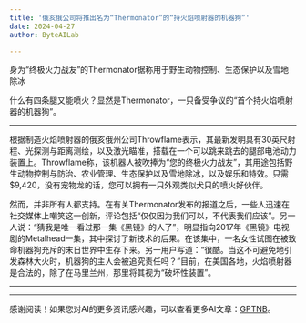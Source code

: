 ```yaml
---
title: '俄亥俄公司将推出名为“Thermonator”的“持火焰喷射器的机器狗”'
date: 2024-04-27
author: ByteAILab

---
```


身为“终极火力战友”的Thermonator据称用于野生动物控制、生态保护以及雪地除冰

什么有四条腿又能喷火？显然是Thermonator，一只备受争议的“首个持火焰喷射器的机器狗”。

---
根据制造火焰喷射器的俄亥俄州公司Throwflame表示，其最新发明具有30英尺射程、光探测与距离测绘，以及激光瞄准，搭载在一个可以跳来跳去的腿部电池动力装置上。Throwflame称，该机器人被吹捧为“您的终极火力战友”，其用途包括野生动物控制与防治、农业管理、生态保护以及雪地除冰，以及娱乐和特效。只需$9,420，没有宠物龙的话，您可以拥有一只外观类似犬只的喷火好伙伴。

然而，并非所有人都支持。在有关Thermonator发布的报道之后，一些人迅速在社交媒体上嘲笑这一创新，评论包括“仅仅因为我们可以，不代表我们应该”。另一人说：“猜我是唯一看过那一集《黑镜》的人了”，明显指向2017年《黑镜》电视剧的Metalhead一集，其中探讨了新技术的后果。在该集中，一名女性试图在被致命机器狗充斥的末日世界中生存下来。另一用户写道：“很酷。当这不可避免地引发森林大火时，机器狗的主人会被追究责任吗？”目前，在美国各地，火焰喷射器是合法的，除了在马里兰州，那里将其视为“破坏性装置”。

---
---
感谢阅读！如果您对AI的更多资讯感兴趣，可以查看更多AI文章：[GPTNB](https://gptnb.com)。